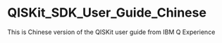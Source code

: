 # QISKit_SDK_User_Guide_Chinese
This is Chinese version of the QISKit user guide from IBM Q Experience
